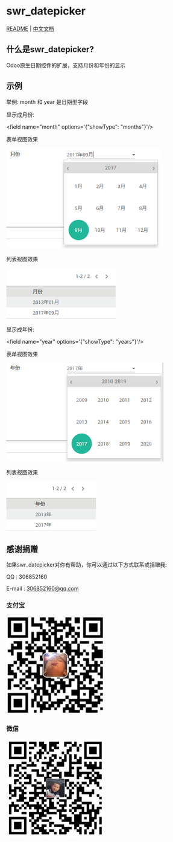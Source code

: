 # swr_datepicker

[README](README.md) | [中文文档](README_zh.md)

## 什么是swr_datepicker?

Odoo原生日期控件的扩展，支持月份和年份的显示

## 示例

举例: month 和 year 是日期型字段

显示成月份:

&lt;field name="month" options='{"showType": "months"}'/&gt;

表单视图效果

![donation-month-c](/doc/pic/month_c.png)

列表视图效果

![donation-month-list-c](/doc/pic/month_list_c.png)

显示成年份:

&lt;field name="year" options='{"showType": "years"}'/&gt;

表单视图效果

![donation-year-c](/doc/pic/year_c.png)

列表视图效果

![donation-year-list-c](/doc/pic/year_list_c.png)

## 感谢捐赠

如果swr_datepicker对你有帮助，你可以通过以下方式联系或捐赠我:

QQ : 306852160

E-mail : 306852160@qq.com

### 支付宝

![donation-alipay](/doc/pic/AliPay.jpg)

### 微信

![donation-wechatpay](/doc/pic/WechatPay.jpg)
